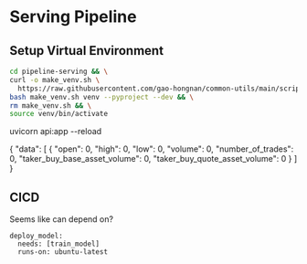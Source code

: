 # Serving Pipeline

## Setup Virtual Environment

```bash
cd pipeline-serving && \
curl -o make_venv.sh \
  https://raw.githubusercontent.com/gao-hongnan/common-utils/main/scripts/devops/make_venv.sh && \
bash make_venv.sh venv --pyproject --dev && \
rm make_venv.sh && \
source venv/bin/activate
```

uvicorn api:app --reload

{
  "data": [
    {
      "open": 0,
      "high": 0,
      "low": 0,
      "volume": 0,
      "number_of_trades": 0,
      "taker_buy_base_asset_volume": 0,
      "taker_buy_quote_asset_volume": 0
    }
  ]
}

## CICD

Seems like can depend on?

```
deploy_model:
  needs: [train_model]
  runs-on: ubuntu-latest
```